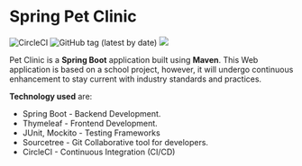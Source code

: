 # Spring Pet Clinic

![CircleCI](https://img.shields.io/circleci/build/github/faizalabdrahman/spring-pet-clinic/main?logo=CircleCI&logoColor=%23ffffff&style=plastic&token=464c51c97869ebcb54eff9a050880e7bf3b3cdf8)
![GitHub tag (latest by date)](https://img.shields.io/github/v/tag/faizalabdrahman/spring-pet-clinic?logo=GitHub&style=plastic)
![](https://img.shields.io/static/v1?logo=Spring%20Boot&label=spring-boot&&message=2.6.3&color=brightgreen&style=plastic)

Pet Clinic is a **Spring Boot** application built using **Maven**. This Web application is based on a school project, however, it will undergo continuous enhancement to stay current with industry standards and practices.

**Technology used** are:

* Spring Boot - Backend Development.
* Thymeleaf - Frontend Development.
* JUnit, Mockito - Testing Frameworks
* Sourcetree - Git Collaborative tool for developers.
* CircleCI - Continuous Integration (CI/CD)

